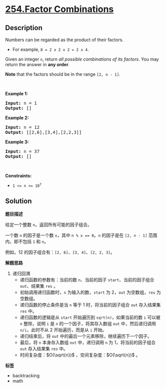 # [254.Factor Combinations](https://leetcode.com/problems/factor-combinations/description/)

## Description

<p>Numbers can be regarded as the product of their factors.</p>

<ul>
  <li>For example, <code>8 = 2 x 2 x 2 = 2 x 4</code>.</li>
</ul>

<p>Given an integer <code>n</code>, return <em>all possible combinations of its factors</em>. You may return the answer in <strong>any order</strong>.</p>

<p><strong>Note</strong> that the factors should be in the range <code>[2, n - 1]</code>.</p>

<p>&nbsp;</p>
<p><strong class="example">Example 1:</strong></p>

<pre>
<strong>Input:</strong> n = 1
<strong>Output:</strong> []
</pre>

<p><strong class="example">Example 2:</strong></p>

<pre>
<strong>Input:</strong> n = 12
<strong>Output:</strong> [[2,6],[3,4],[2,2,3]]
</pre>

<p><strong class="example">Example 3:</strong></p>

<pre>
<strong>Input:</strong> n = 37
<strong>Output:</strong> []
</pre>

<p>&nbsp;</p>
<p><strong>Constraints:</strong></p>

<ul>
  <li><code>1 &lt;= n &lt;= 10<sup>7</sup></code></li>
</ul>

## Solution

**题目描述**

给定一个整数 `n`，返回所有可能的因子组合。

一个数 `n` 的因子是一个数 `x`，其中 `n % x == 0`。`n` 的因子是在 `[2, n - 1]` 范围内，即不包括 `1` 和 `n`。

例如，12 的因子组合有：`[2, 6]`、`[3, 4]`、`[2, 2, 3]`。

**解题思路**

1. 递归回溯
   - 递归函数的参数有：当前的数 `n`、当前的因子 `start`、当前的因子组合 `out`、结果集 `res` 。
   - 初始调用递归函数时，`n` 为输入的数，`start` 为 2，`out` 为空数组，`res` 为空数组。
   - 递归函数的停止条件是当 `n` 等于 1 时，将当前的因子组合 `out` 存入结果集 `res` 中。
   - 递归函数的逻辑是从 `start` 开始遍历到 `sqrt(n)`，如果当前的数 `i` 可以被 `n` 整除，说明 `i` 是 `n` 的一个因子，将其存入数组 `out` 中，然后递归调用 `n/i`，此时不从 2 开始遍历，而是从 `i` 开始。
   - 递归结束后，将 `out` 中的最后一个元素移除，继续遍历下一个因子。
   - 最后，将 `n` 本身存入数组 `out` 中，递归调用 `n` 为 1，将当前的因子组合 `out` 存入结果集 `res` 中。
   - 时间复杂度：$O(\sqrt{n})$ ，空间复杂度：$O(\sqrt{n})$ 。

**标签**

- backtracking
- math
